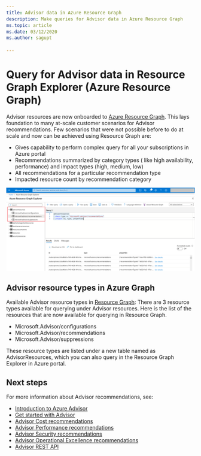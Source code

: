 ```yaml
---
title: Advisor data in Azure Resource Graph
description: Make queries for Advisor data in Azure Resource Graph
ms.topic: article
ms.date: 03/12/2020
ms.author: sagupt

---
```


# Query for Advisor data in Resource Graph Explorer (Azure Resource Graph)

Advisor resources are now onboarded to [Azure Resource Graph](https://azure.microsoft.com/features/resource-graph/). This lays foundation to many at-scale customer scenarios for Advisor recommendations. Few scenarios that were not possible before to do at scale and now can be achieved using Resource Graph are:
* Gives capability to perform complex query for all your subscriptions in Azure portal
* Recommendations summarized by category types ( like high availability, performance)  and impact types (high, medium, low)
* All recommendations for a particular recommendation type
* Impacted resource count by recommendation category

![Advisor in Azure resource graph explorer](./media/azure-resource-graph-1.png)  


## Advisor resource types in Azure Graph

Available Advisor resource types in [Resource Graph](https://docs.microsoft.com/azure/governance/resource-graph/):
There are 3 resource types available for querying under Advisor resources. Here is the list of the resources that are now available for querying in Resource Graph.
* Microsoft.Advisor/configurations
* Microsoft.Advisor/recommendations
* Microsoft.Advisor/suppressions

These resource types are listed under a new table named as AdvisorResources, which you can also query in the Resource Graph Explorer in Azure portal.


## Next steps

For more information about Advisor recommendations, see:
* [Introduction to Azure Advisor](advisor-overview.md)
* [Get started with Advisor](advisor-get-started.md)
* [Advisor Cost recommendations](advisor-cost-recommendations.md)
* [Advisor Performance recommendations](advisor-performance-recommendations.md)
* [Advisor Security recommendations](advisor-security-recommendations.md)
* [Advisor Operational Excellence recommendations](advisor-operational-excellence-recommendations.md)
* [Advisor REST API](https://docs.microsoft.com/rest/api/advisor/)
